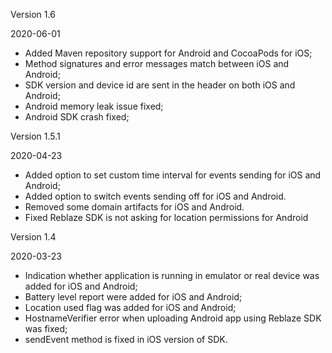 Version 1.6

2020-06-01

- Added Maven repository support for Android and CocoaPods for iOS;
- Method signatures and error messages match between iOS and Android;
- SDK version and device id are sent in the header on both iOS and Android;
- Android memory leak issue fixed;
- Android SDK crash fixed;

Version 1.5.1

2020-04-23

- Added option to set custom time interval for events sending for iOS and Android;
- Added option to switch events sending off for iOS and Android.
- Removed some domain artifacts for iOS and Android.
- Fixed Reblaze SDK is not asking for location permissions for Android

Version 1.4

2020-03-23
 
- Indication whether application is running in emulator or real device was added for iOS and Android;
- Battery level report were added for iOS and Android;
- Location used flag was added for iOS and Android;
- HostnameVerifier error when uploading Android app using Reblaze SDK was fixed;
- sendEvent method is fixed in iOS version of SDK.
